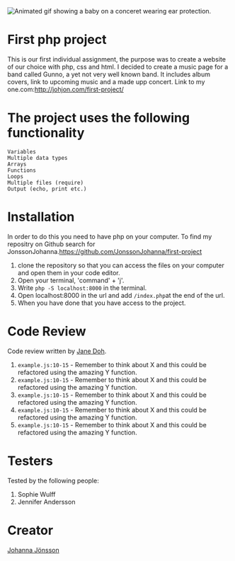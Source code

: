 <img src="https://media.giphy.com/media/14sKLRXRbj2LUQ/giphy.gif" alt="Animated gif showing a baby on a conceret wearing ear protection." />

# First php project

This is our first individual assignment, the purpose was to create a website of our choice with php, css and html. I decided to create a music page for a band called Gunno, a yet not very well known band. It includes album covers, link to upcoming music and a made upp concert.
Link to my one.com:http://johjon.com/first-project/

# The project uses the following functionality

    Variables
    Multiple data types
    Arrays
    Functions
    Loops
    Multiple files (require)
    Output (echo, print etc.)

# Installation

In order to do this you need to have php on your computer. To find my repositry on Github search for JonssonJohanna.https://github.com/JonssonJohanna/first-project

1. clone the repository so that you can access the files on your computer and open them in your code editor.
2. Open your terminal, 'command' + 'j'.
3. Write `php -S localhost:8000` in the terminal.
4. Open localhost:8000 in the url and add `/index.php`at the end of the url.
5. When you have done that you have access to the project.

# Code Review

Code review written by [Jane Doh](https://github.com/username).

1. `example.js:10-15` - Remember to think about X and this could be refactored using the amazing Y function.
2. `example.js:10-15` - Remember to think about X and this could be refactored using the amazing Y function.
3. `example.js:10-15` - Remember to think about X and this could be refactored using the amazing Y function.
4. `example.js:10-15` - Remember to think about X and this could be refactored using the amazing Y function.
5. `example.js:10-15` - Remember to think about X and this could be refactored using the amazing Y function.

# Testers

Tested by the following people:

1. Sophie Wulff
2. Jennifer Andersson

# Creator

[Johanna Jönsson](https://github.com/JonssonJohanna)
